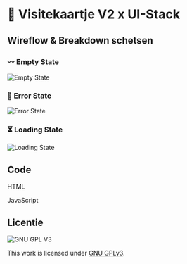 # 🚀 Visitekaartje V2 x UI-Stack
<!-- Geef je project een titel en schrijf in één zin wat het is -->

## Wireflow & Breakdown schetsen

### 〰️ Empty State
![Empty State](https://github.com/M4TThys123/connect-your-tribe-ui-stack/blob/main/assets/emptyState.JPG)

### 🚫 Error State
![Error State](https://github.com/M4TThys123/connect-your-tribe-ui-stack/blob/main/assets/errorState.JPG)

### ⏳ Loading State
![Loading State](https://github.com/M4TThys123/connect-your-tribe-ui-stack/blob/main/assets/lodingState.JPG)


## Code 
HTML

JavaScript


  
## Licentie

![GNU GPL V3](https://www.gnu.org/graphics/gplv3-127x51.png)

This work is licensed under [GNU GPLv3](./LICENSE).

